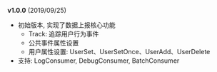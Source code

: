 **v1.0.0** (2019/09/25)
- 初始版本, 实现了数据上报核心功能
    - Track: 追踪用户行为事件
    - 公共事件属性设置
    - 用户属性设置: UserSet、UserSetOnce、UserAdd、UserDelete
- 支持: LogConsumer, DebugConsumer, BatchConsumer